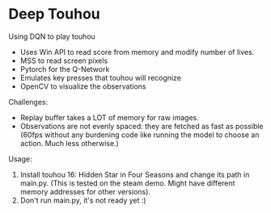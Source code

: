 # Deep Touhou
Using DQN to play touhou

* Uses Win API to read score from memory and modify number of lives.
* MSS to read screen pixels
* Pytorch for the Q-Network
* Emulates key presses that touhou will recognize
* OpenCV to visualize the observations

Challenges:
* Replay buffer takes a LOT of memory for raw images.
* Observations are not evenly spaced: they are fetched as fast as possible (60fps without any burdening code like running the model to choose an action. Much less otherwise.)

Usage:
1) Install touhou 16: Hidden Star in Four Seasons and change its path in main.py. (This is tested on the steam demo. Might have different memory addresses for other versions).
2) Don't run main.py, it's not ready yet :)
